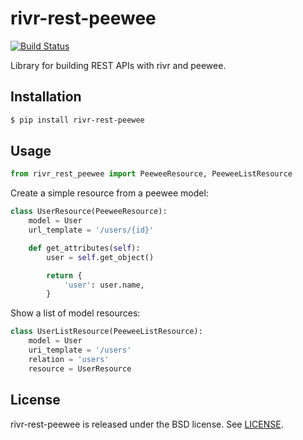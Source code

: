 # rivr-rest-peewee

[![Build Status](http://img.shields.io/travis/rivrproject/rivr-rest-peewee/master.svg?style=flat)](https://travis-ci.org/rivrproject/rivr-rest-peewee)

Library for building REST APIs with rivr and peewee.

## Installation

```bash
$ pip install rivr-rest-peewee
```

## Usage

```python
from rivr_rest_peewee import PeeweeResource, PeeweeListResource
```

Create a simple resource from a peewee model:

```python
class UserResource(PeeweeResource):
    model = User
    url_template = '/users/{id}'

    def get_attributes(self):
        user = self.get_object()

        return {
            'user': user.name,
        }
```

Show a list of model resources:

```python
class UserListResource(PeeweeListResource):
    model = User
    uri_template = '/users'
    relation = 'users'
    resource = UserResource
```

## License

rivr-rest-peewee is released under the BSD license. See [LICENSE](LICENSE).

